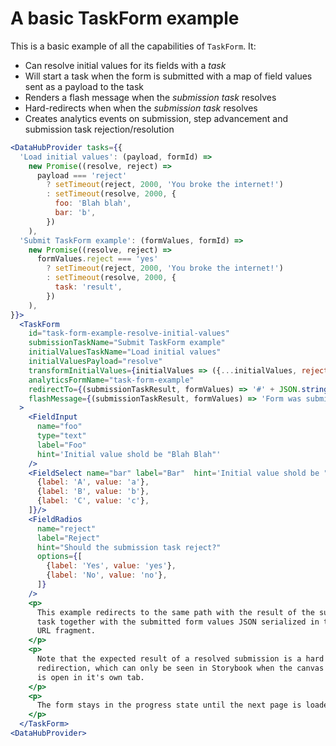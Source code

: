 # A basic TaskForm example

This is a basic example of all the capabilities of `TaskForm`. It:

- Can resolve initial values for its fields with a _task_
- Will start a task when the form is submitted with a map of field values sent
  as a payload to the task
- Renders a flash message when the _submission task_ resolves
- Hard-redirects when when the _submission task_ resolves
- Creates analytics events on submission, step advancement and submission task
  rejection/resolution

```jsx
<DataHubProvider tasks={{
  'Load initial values': (payload, formId) =>
    new Promise((resolve, reject) =>
      payload === 'reject'
        ? setTimeout(reject, 2000, 'You broke the internet!')
        : setTimeout(resolve, 2000, {
          foo: 'Blah blah',
          bar: 'b',
        })
    ),
  'Submit TaskForm example': (formValues, formId) =>
    new Promise((resolve, reject) =>
      formValues.reject === 'yes'
        ? setTimeout(reject, 2000, 'You broke the internet!')
        : setTimeout(resolve, 2000, {
          task: 'result',
        })
    ),
}}>  
  <TaskForm
    id="task-form-example-resolve-initial-values"
    submissionTaskName="Submit TaskForm example"
    initialValuesTaskName="Load initial values"
    initialValuesPayload="resolve"
    transformInitialValues={initialValues => ({...initialValues, reject: 'yes'})}
    analyticsFormName="task-form-example"
    redirectTo={(submissionTaskResult, formValues) => '#' + JSON.stringify({submissionTaskResult, formValues})}
    flashMessage={(submissionTaskResult, formValues) => 'Form was submitted successfully'}
  >
    <FieldInput
      name="foo"
      type="text"
      label="Foo"
      hint='Initial value shold be "Blah Blah"'
    />
    <FieldSelect name="bar" label="Bar"  hint='Initial value shold be "B".' options={[
      {label: 'A', value: 'a'},
      {label: 'B', value: 'b'},
      {label: 'C', value: 'c'},
    ]}/>
    <FieldRadios
      name="reject"
      label="Reject"
      hint="Should the submission task reject?"
      options={[
        {label: 'Yes', value: 'yes'},
        {label: 'No', value: 'no'},
      ]}
    />
    <p>
      This example redirects to the same path with the result of the submission
      task together with the submitted form values JSON serialized in the
      URL fragment.
    </p>
    <p>
      Note that the expected result of a resolved submission is a hard
      redirection, which can only be seen in Storybook when the canvas
      is open in it's own tab.
    </p>
    <p>
      The form stays in the progress state until the next page is loaded
    </p>
  </TaskForm>
<DataHubProvider>
```